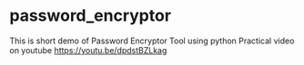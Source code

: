 # password_encryptor
This is short demo of Password Encryptor Tool using python Practical video on youtube https://youtu.be/dpdstBZLkag
